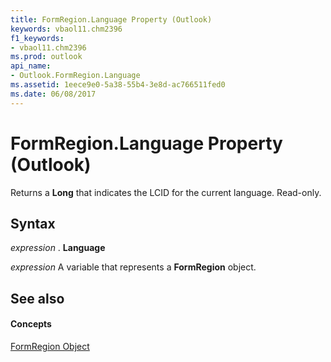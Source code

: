 ```yaml
---
title: FormRegion.Language Property (Outlook)
keywords: vbaol11.chm2396
f1_keywords:
- vbaol11.chm2396
ms.prod: outlook
api_name:
- Outlook.FormRegion.Language
ms.assetid: 1eece9e0-5a38-55b4-3e8d-ac766511fed0
ms.date: 06/08/2017
---
```



# FormRegion.Language Property (Outlook)

Returns a **Long** that indicates the LCID for the current language. Read-only.


## Syntax

 _expression_ . **Language**

 _expression_ A variable that represents a **FormRegion** object.


## See also


#### Concepts


[FormRegion Object](formregion-object-outlook.md)

